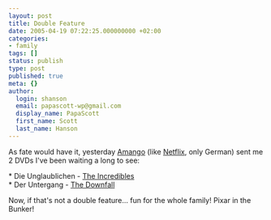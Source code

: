 ```yaml
---
layout: post
title: Double Feature
date: 2005-04-19 07:22:25.000000000 +02:00
categories:
- family
tags: []
status: publish
type: post
published: true
meta: {}
author:
  login: shanson
  email: papascott-wp@gmail.com
  display_name: PapaScott
  first_name: Scott
  last_name: Hanson
---
```

<p>As fate would have it, yesterday <a href="http://www.amango.de/">Amango</a> (like <a href="http://www.netflix.com/">Netflix</a>, only German) sent me 2 DVDs I've been waiting a long to see: </p>
<p>* Die Unglaublichen - <a href="http://imdb.com/title/tt0317705">The Incredibles</a><br />
* Der Untergang - <a href="http://imdb.com/title/tt0363163/">The Downfall</a> </p>
<p>Now, if that's not a double feature... fun for the whole family! Pixar in the Bunker!</p>
